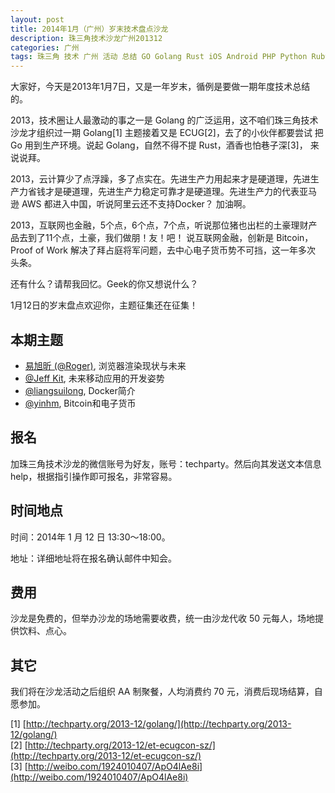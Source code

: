 ```yaml
---
layout: post
title: 2014年1月（广州）岁末技术盘点沙龙
description: 珠三角技术沙龙广州201312
categories: 广州
tags: 珠三角 技术 广州 活动 总结 GO Golang Rust iOS Android PHP Python Ruby Rails Java MongoDB Redis PostgreSQL Linux, OSX
---
```



大家好，今天是2013年1月7日，又是一年岁末，循例是要做一期年度技术总结的。

2013，技术圈让人最激动的事之一是 Golang 的广泛运用，这不咱们珠三角技术
沙龙才组织过一期 Golang[1] 主题接着又是 ECUG[2]，去了的小伙伴都要尝试
把 Go 用到生产环境。说起 Golang，自然不得不提 Rust，酒香也怕巷子深[3]，
来说说拜。

2013，云计算少了点浮躁，多了点实在。先进生产力用起来才是硬道理，先进生
产力省钱才是硬道理，先进生产力稳定可靠才是硬道理。先进生产力的代表亚马
逊 AWS 都进入中国，听说阿里云还不支持Docker？ 加油啊。

2013，互联网也金融，5个点，6个点，7个点，听说那位猪也出栏的土豪理财产
品去到了11个点，土豪，我们做朋！友！吧！ 说互联网金融，创新是 Bitcoin，
Proof of Work 解决了拜占庭将军问题，去中心电子货币势不可挡，这一年多次
头条。

还有什么？请帮我回忆。Geek的你又想说什么？


1月12日的岁末盘点欢迎你，主题征集还在征集！



本期主题
--------

 - [易旭昕 (@Roger)](http://weibo.com/roger2yi), 浏览器渲染现状与未来
 - [@Jeff Kit](http://weibo.com/jeffjie), 未来移动应用的开发姿势
 - [@liangsuilong](http://weibo.com/liangsuilong), Docker简介
 - [@yinhm](http://weibo.com/yinhm), Bitcoin和电子货币


报名
----
加珠三角技术沙龙的微信账号为好友，账号：techparty。然后向其发送文本信息 help，根据指引操作即可报名，非常容易。

时间地点
----------

时间：2014年 1 月 12 日 13:30～18:00。

地址：详细地址将在报名确认邮件中知会。

费用
------
沙龙是免费的，但举办沙龙的场地需要收费，统一由沙龙代收 50 元每人，场地提供饮料、点心。

其它
-------
我们将在沙龙活动之后组织 AA 制聚餐，人均消费约 70 元，消费后现场结算，自愿参加。


[1] [http://techparty.org/2013-12/golang/](http://techparty.org/2013-12/golang/)   
[2] [http://techparty.org/2013-12/et-ecugcon-sz/](http://techparty.org/2013-12/et-ecugcon-sz/)   
[3] [http://weibo.com/1924010407/ApO4lAe8i](http://weibo.com/1924010407/ApO4lAe8i)

